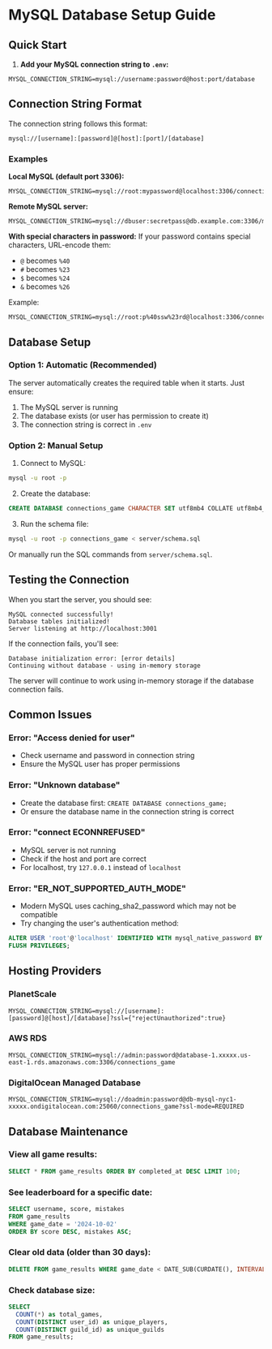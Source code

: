 # MySQL Database Setup Guide

## Quick Start

1. **Add your MySQL connection string to `.env`:**

```env
MYSQL_CONNECTION_STRING=mysql://username:password@host:port/database
```

## Connection String Format

The connection string follows this format:

```
mysql://[username]:[password]@[host]:[port]/[database]
```

### Examples

**Local MySQL (default port 3306):**

```
MYSQL_CONNECTION_STRING=mysql://root:mypassword@localhost:3306/connections_game
```

**Remote MySQL server:**

```
MYSQL_CONNECTION_STRING=mysql://dbuser:secretpass@db.example.com:3306/my_database
```

**With special characters in password:**
If your password contains special characters, URL-encode them:

- `@` becomes `%40`
- `#` becomes `%23`
- `$` becomes `%24`
- `&` becomes `%26`

Example:

```
MYSQL_CONNECTION_STRING=mysql://root:p%40ssw%23rd@localhost:3306/connections_game
```

## Database Setup

### Option 1: Automatic (Recommended)

The server automatically creates the required table when it starts. Just ensure:

1. The MySQL server is running
2. The database exists (or user has permission to create it)
3. The connection string is correct in `.env`

### Option 2: Manual Setup

1. Connect to MySQL:

```bash
mysql -u root -p
```

2. Create the database:

```sql
CREATE DATABASE connections_game CHARACTER SET utf8mb4 COLLATE utf8mb4_unicode_ci;
```

3. Run the schema file:

```bash
mysql -u root -p connections_game < server/schema.sql
```

Or manually run the SQL commands from `server/schema.sql`.

## Testing the Connection

When you start the server, you should see:

```
MySQL connected successfully!
Database tables initialized!
Server listening at http://localhost:3001
```

If the connection fails, you'll see:

```
Database initialization error: [error details]
Continuing without database - using in-memory storage
```

The server will continue to work using in-memory storage if the database connection fails.

## Common Issues

### Error: "Access denied for user"

- Check username and password in connection string
- Ensure the MySQL user has proper permissions

### Error: "Unknown database"

- Create the database first: `CREATE DATABASE connections_game;`
- Or ensure the database name in the connection string is correct

### Error: "connect ECONNREFUSED"

- MySQL server is not running
- Check if the host and port are correct
- For localhost, try `127.0.0.1` instead of `localhost`

### Error: "ER_NOT_SUPPORTED_AUTH_MODE"

- Modern MySQL uses caching_sha2_password which may not be compatible
- Try changing the user's authentication method:

```sql
ALTER USER 'root'@'localhost' IDENTIFIED WITH mysql_native_password BY 'your_password';
FLUSH PRIVILEGES;
```

## Hosting Providers

### PlanetScale

```
MYSQL_CONNECTION_STRING=mysql://[username]:[password]@[host]/[database]?ssl={"rejectUnauthorized":true}
```

### AWS RDS

```
MYSQL_CONNECTION_STRING=mysql://admin:password@database-1.xxxxx.us-east-1.rds.amazonaws.com:3306/connections_game
```

### DigitalOcean Managed Database

```
MYSQL_CONNECTION_STRING=mysql://doadmin:password@db-mysql-nyc1-xxxxx.ondigitalocean.com:25060/connections_game?ssl-mode=REQUIRED
```

## Database Maintenance

### View all game results:

```sql
SELECT * FROM game_results ORDER BY completed_at DESC LIMIT 100;
```

### See leaderboard for a specific date:

```sql
SELECT username, score, mistakes
FROM game_results
WHERE game_date = '2024-10-02'
ORDER BY score DESC, mistakes ASC;
```

### Clear old data (older than 30 days):

```sql
DELETE FROM game_results WHERE game_date < DATE_SUB(CURDATE(), INTERVAL 30 DAY);
```

### Check database size:

```sql
SELECT
  COUNT(*) as total_games,
  COUNT(DISTINCT user_id) as unique_players,
  COUNT(DISTINCT guild_id) as unique_guilds
FROM game_results;
```
